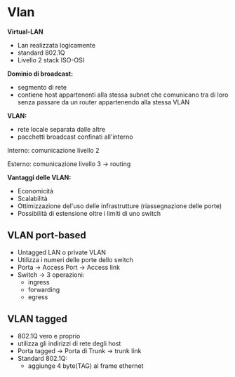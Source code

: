 # Vlan

**Virtual-LAN**
- Lan realizzata logicamente
- standard 802.1Q
- Livello 2 stack ISO-OSI

**Dominio di broadcast:**
- segmento di rete
- contiene host appartenenti alla stessa subnet che comunicano tra di loro senza passare da un router appartenendo alla stessa VLAN

**VLAN:**
- rete locale separata dalle altre
- pacchetti broadcast confinati all'interno

Interno: comunicazione livello 2

Esterno: comunicazione livello 3 -> routing 

**Vantaggi delle VLAN:**
- Economicità
- Scalabilità
- Ottimizzazione del'uso delle infrastrutture (riassegnazione delle porte)
- Possibilità di estensione oltre i limiti di uno switch

## VLAN port-based
- Untagged LAN o private VLAN
- Utilizza i numeri delle porte dello switch
- Porta -> Access Port -> Access link
- Switch -> 3 operazioni:
	- ingress
	- forwarding
	- egress


## VLAN tagged
- 802.1Q vero e proprio
- utilizza gli indirizzi di rete degli host
- Porta tagged -> Porta di Trunk -> trunk link
- Standard 802.1Q: 
	- aggiunge 4 byte(TAG) al frame ethernet

<!--stackedit_data:
eyJoaXN0b3J5IjpbLTE0MzA1OTQ3MjgsLTE1OTQxMjA5NiwtMj
I2NTM4Mjk0XX0=
-->